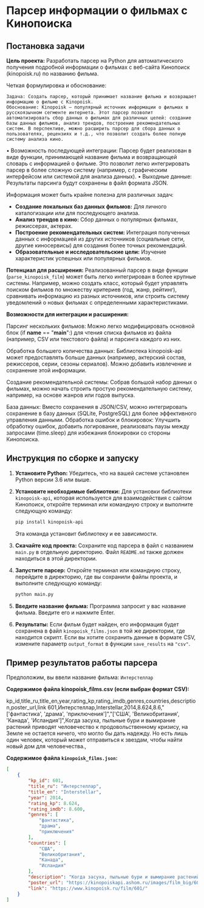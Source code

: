 # Парсер информации о фильмах с Кинопоиска

## Постановка задачи

**Цель проекта:** Разработать парсер на Python для автоматического получения подробной информации о фильмах с веб-сайта Кинопоиск (kinopoisk.ru) по названию фильма.

Четкая формулировка и обоснование:

	Задача: Создать парсер, который принимает название фильма и возвращает информацию о фильме с Kinopoisk.
	Обоснование: Kinopoisk — популярный источник информации о фильмах в русскоязычном сегменте интернета. Этот парсер позволит автоматизировать сбор данных о фильмах для различных целей: создание базы данных фильмов, анализ трендов, построение рекомендательных систем. В перспективе, можно расширить парсер для сбора данных о пользователях, рецензиях и т.д., что позволит создать более полную систему анализа кино.
•	Возможность последующей интеграции:
	Парсер будет реализован в виде функции, принимающей название фильма и возвращающей словарь с информацией о фильме. Это позволит легко интегрировать парсер в более сложную систему (например, с графическим интерфейсом или системой для анализа данных).
•	Выходные данные:
	Результаты парсинга будут сохранены в файл формата JSON.

 Информация может быть крайне полезна для различных задач:

*   **Создание локальных баз данных фильмов:** Для личного каталогизации или для последующего анализа.
*   **Анализ трендов в кино:** Сбор данных о популярных фильмах, режиссерах, актерах.
*   **Построение рекомендательных систем:** Интеграция полученных данных с информацией из других источников (социальные сети, другие киносервисы) для создания более точных рекомендаций.
*   **Образовательные и исследовательские цели:** Изучение характеристик успешных или популярных фильмов.

**Потенциал для расширения:** Реализованный парсер в виде функции (`parse_kinopoisk_film`) может быть легко интегрирован в более крупные системы. Например, можно создать класс, который будет управлять поиском фильмов по множеству критериев (год, жанр, рейтинг), сравнивать информацию из разных источников, или строить систему уведомлений о новых фильмах с определенными характеристиками.

**Возможности для интеграции и расширения:**

Парсинг нескольких фильмов: Можно легко модифицировать основной блок (if __name__ == "__main__":) для чтения списка фильмов из файла (например, CSV или текстового файла) и парсинга каждого из них.

Обработка большего количества данных: Библиотека kinopoisk-api может предоставлять больше данных (например, актерский состав, режиссеров, серии, сезоны сериалов). Можно добавить извлечение и сохранение этой информации.

Создание рекомендательной системы: Собрав большой набор данных о фильмах, можно начать строить простую рекомендательную систему, например, на основе жанров или годов выпуска.

База данных: Вместо сохранения в JSON/CSV, можно интегрировать сохранение в базу данных (SQLite, PostgreSQL) для более эффективного управления данными.
Обработка ошибок и блокировок: Улучшить обработку ошибок, добавить логирование, реализовать паузы между запросами (time.sleep) для избежания блокировки со стороны Кинопоиска.

## Инструкция по сборке и запуску

1.  **Установите Python:** Убедитесь, что на вашей системе установлен Python версии 3.6 или выше.
2.  **Установите необходимые библиотеки:**
    Для установки библиотеки `kinopoisk-api`, которая используется для взаимодействия с сайтом Кинопоиск, откройте терминал или командную строку и выполните следующую команду:
    ```bash
    pip install kinopoisk-api
    ```
    Эта команда установит библиотеку и ее зависимости.

3.  **Скачайте код проекта:**
    Сохраните код парсера в файл с названием `main.py` в отдельную директорию. Файл `README.md` также должен находиться в этой директории.

4.  **Запустите парсер:**
    Откройте терминал или командную строку, перейдите в директорию, где вы сохранили файлы проекта, и выполните следующую команду:
    ```bash
    python main.py
    ```

5.  **Введите название фильма:**
    Программа запросит у вас название фильма. Введите его и нажмите Enter.

6.  **Результаты:**
    Если фильм будет найден, его информация будет сохранена в файл `kinopoisk_films.json` в той же директории, где находится скрипт. Если вы хотите сохранить данные в формате CSV, измените параметр `output_format` в функции `save_results` на `"csv"`.

## Пример результатов работы парсера

Предположим, вы ввели название фильма: `Интерстеллар`

**Содержимое файла kinopoisk_films.csv (если выбран формат CSV):**

kp_id,title_ru,title_en,year,rating_kp,rating_imdb,genres,countries,description,poster_url,link
601,Интерстеллар,Interstellar,2014,8.624,8.6,"['фантастика', 'драма', 'приключения']","['США', 'Великобритания', 'Канада', 'Исландия']",Когда засуха, пыльные бури и вымирание растений приводят человечество к продовольственному кризису, на Земле не остается ничего, что могло бы дать надежду. Но есть лишь один человек, который может отправиться к звездам, чтобы найти новый дом для человечества.,

**Содержимое файла `kinopoisk_films.json`:**

```json
[
    {
        "kp_id": 601,
        "title_ru": "Интерстеллар",
        "title_en": "Interstellar",
        "year": 2014,
        "rating_kp": 8.624,
        "rating_imdb": 8.600,
        "genres": [
            "фантастика",
            "драма",
            "приключения"
        ],
        "countries": [
            "США",
            "Великобритания",
            "Канада",
            "Исландия"
        ],
        "description": "Когда засуха, пыльные бури и вымирание растений приводят человечество к продовольственному кризису, на Земле не остается ничего, что могло бы дать надежду. Но есть лишь один человек, который может отправиться к звездам, чтобы найти новый дом для человечества.",
        "poster_url": "https://kinopoiskapi.ashom.ru/images/film_big/601.jpg",
        "link": "https://www.kinopoisk.ru/film/601/"
    }
]
